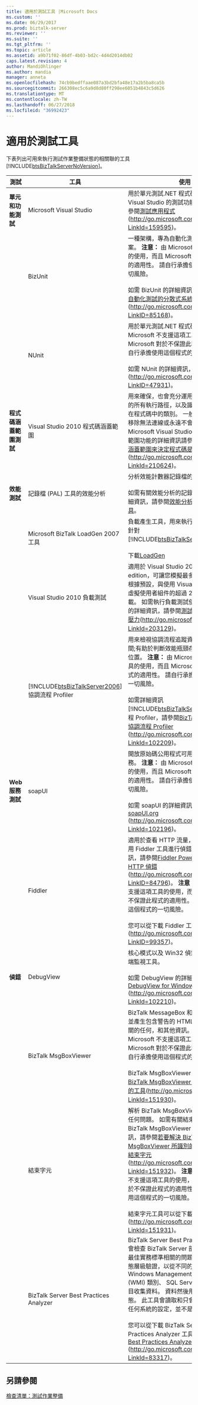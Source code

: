 ```yaml
---
title: 適用於測試工具 |Microsoft Docs
ms.custom: ''
ms.date: 06/29/2017
ms.prod: biztalk-server
ms.reviewer: ''
ms.suite: ''
ms.tgt_pltfrm: ''
ms.topic: article
ms.assetid: a9b71f02-86df-4b03-bd2c-4d4d2014db02
caps.latest.revision: 4
author: MandiOhlinger
ms.author: mandia
manager: anneta
ms.openlocfilehash: 74cb9bedffaae087a3bd2bfa48e17a2b5ba8ca5b
ms.sourcegitcommit: 266308ec5c6a9d8d80ff298ee6051b4843c5d626
ms.translationtype: MT
ms.contentlocale: zh-TW
ms.lasthandoff: 06/27/2018
ms.locfileid: "36992423"
---
```

# <a name="tools-for-testing"></a>適用於測試工具
下表列出可用來執行測試作業整備狀態的相關聯的工具[!INCLUDE[btsBizTalkServerNoVersion](../includes/btsbiztalkservernoversion-md.md)]。  


|             測試             |                                              工具                                               |                                                                                                                                                                                                                                                                                                                                                                                    使用                                                                                                                                                                                                                                                                                                                                                                                    |
|---------------------------------|-------------------------------------------------------------------------------------------------|---------------------------------------------------------------------------------------------------------------------------------------------------------------------------------------------------------------------------------------------------------------------------------------------------------------------------------------------------------------------------------------------------------------------------------------------------------------------------------------------------------------------------------------------------------------------------------------------------------------------------------------------------------------------------------------------------------------------------------------------------------------------------|
| **單元和功能測試** |                                     Microsoft Visual Studio                                     |                                                                                                                                                                                                                                                        用於單元測試.NET 程式碼。 如需適用於 Visual Studio 的測試功能的詳細資訊，請參閱[測試應用程式](http://go.microsoft.com/fwlink/?LinkId=159595)(<http://go.microsoft.com/fwlink/?LinkId=159595>)。                                                                                                                                                                                                                                                        |
|                                 |                                             BizUnit                                             |                                                                                                                                              一種架構，專為自動化測試 BizTalk 解決方案。 **注意：** 由 Microsoft 不支援這項工具的使用，而且 Microsoft 對於不保證此程式的適用性。 請自行承擔使用這個程式的一切風險。 <br /><br /> 如需 BizUnit 的詳細資訊，請參閱[BizUnit-自動化測試的分散式系統架構](http://go.microsoft.com/fwlink/?LinkID=85168)(<http://go.microsoft.com/fwlink/?LinkID=85168>)。                                                                                                                                              |
|                                 |                                              NUnit                                              |                                                                                                                                                                                            用於單元測試.NET 程式碼。 **注意：** 由 Microsoft 不支援這項工具的使用，而且 Microsoft 對於不保證此程式的適用性。 請自行承擔使用這個程式的一切風險。 <br /><br /> 如需 NUnit 的詳細資訊，請參閱[Nunit](http://go.microsoft.com/fwlink/?LinkID=47931) (<http://go.microsoft.com/fwlink/?LinkID=47931>)。                                                                                                                                                                                             |
|    **程式碼涵蓋範圍測試**    |                                Visual Studio 2010 程式碼涵蓋範圍                                 |                                                                                                                                         用來確保，也會充分運用透過您的應用程式的所有執行路徑，以及識別無作用的函式或在程式碼中的類別。 一般情況下，您應該移除無法連線或永遠不會執行的程式碼。 Microsoft Visual Studio 2010 程式碼涵蓋範圍功能的詳細資訊請參閱 <<c0> [ 使用的程式碼涵蓋範圍來決定程式碼是正在測試的數量](http://go.microsoft.com/fwlink/?LinkId=210624)(<http://go.microsoft.com/fwlink/?LinkId=210624>)。                                                                                                                                          |
|     **效能測試**     |                             記錄檔 (PAL) 工具的效能分析                             |                                                                                                                                                                                                                                                                         分析效能計數器記錄檔的工具。<br /><br /> 如需有關效能分析的記錄檔 (PAL) 工具的詳細資訊，請參閱[效能分析的記錄檔 (PAL) 工具](https://github.com/clinthuffman/PAL)。                                                                                                                                                                                                                                                                         |
|                                 |                               Microsoft BizTalk LoadGen 2007 工具                               |                                                                                                                                                                                                                                                            負載產生工具，用來執行效能和壓力測試，針對[!INCLUDE[btsBizTalkServerNoVersion](../includes/btsbiztalkservernoversion-md.md)]。<br /><br /> 下載[LoadGen](https://www.microsoft.com/download/details.aspx?id=14925)                                                                                                                                                                                                                                                             |
|                                 |                                 Visual Studio 2010 負載測試                                 |                                                                                                                                                                              適用於 Visual Studio 2010 Ultimate edition，可讓您模擬最多 250 個使用者，根據預設，與使用 Visual Studio 負載測試虛擬使用者組件的超過 250 位使用者的負載。 如需執行負載測試使用 Visual Studio 的詳細資訊，請參閱[測試應用程式的效能與壓力](http://go.microsoft.com/fwlink/?LinkId=203129)(<http://go.microsoft.com/fwlink/?LinkId=203129>)。                                                                                                                                                                               |
|                                 | [!INCLUDE[btsBizTalkServer2006](../includes/btsbiztalkserver2006-md.md)] 協調流程 Profiler |                                                              用來檢視協調流程追蹤資料的一段指定的時間;有助於判斷效能瓶頸存在協調流程中的位置。 **注意：** 由 Microsoft 不支援這項工具的使用，而且 Microsoft 對於不保證此程式的適用性。 請自行承擔使用這個程式的一切風險。 <br /><br /> 如需詳細資訊[!INCLUDE[btsBizTalkServer2006](../includes/btsbiztalkserver2006-md.md)]協調流程 Profiler，請參閱[BizTalk Server 2006 協調流程 Profiler](http://go.microsoft.com/fwlink/?LinkId=102209) (<http://go.microsoft.com/fwlink/?LinkId=102209>)。                                                               |
|     **Web 服務測試**     |                                             soapUI                                              |                                                                                                                                                                          開放原始碼公用程式可用來測試 Web 服務。 **注意：** 由 Microsoft 不支援這項工具的使用，而且 Microsoft 對於不保證此程式的適用性。 請自行承擔使用這個程式的一切風險。 <br /><br /> 如需 soapUI 的詳細資訊，請參閱[soapUI.org](http://go.microsoft.com/fwlink/?LinkId=102196) (<http://go.microsoft.com/fwlink/?LinkId=102196>)。                                                                                                                                                                          |
|                                 |                                             Fiddler                                             |                                                                   適用於查看 HTTP 流量，線上。 」 如需使用 Fiddler 工具進行偵錯 HTTP 的詳細資訊，請參閱[Fiddler PowerToy-第 1 部分： HTTP 偵錯](http://go.microsoft.com/fwlink/?LinkID=84796)(<http://go.microsoft.com/fwlink/?LinkID=84796>)。 **注意：** 由 Microsoft 不支援這項工具的使用，而且 Microsoft 對於不保證此程式的適用性。 請自行承擔使用這個程式的一切風險。 <br /><br /> 您可以從下載 Fiddler 工具[簡介 Fiddler](http://go.microsoft.com/fwlink/?LinkID=99357) (<http://go.microsoft.com/fwlink/?LinkID=99357>)。                                                                   |
|          **偵錯**          |                                            DebugView                                            |                                                                                                                                                                                                                                                    核心模式以及 Win32 偵錯輸出，本機或遠端監視工具。<br /><br /> 如需 DebugView 的詳細資訊，請參閱[DebugView for Windows](http://go.microsoft.com/fwlink/?LinkId=102210) (<http://go.microsoft.com/fwlink/?LinkId=102210>)。                                                                                                                                                                                                                                                     |
|                                 |                                      BizTalk MsgBoxViewer                                       |                                                                                      BizTalk MessageBox 和其他資料庫會分析並產生包含警告的 HTML 報告與資料庫相關的任何，和其他資訊。 **注意：** 由 Microsoft 不支援這項工具的使用，而且 Microsoft 對於不保證此程式的適用性。 請自行承擔使用這個程式的一切風險。 <br /><br /> BizTalk MsgBoxViewer 工具可以從下載[BizTalk MsgBoxViewer-這裡下載最新版的工具](http://go.microsoft.com/fwlink/?LinkId=151930)(<http://go.microsoft.com/fwlink/?LinkId=151930>)。                                                                                       |
|                                 |                                           結束字元                                            |                            解析 BizTalk MsgBoxViewer 工具所識別的任何問題。 如需有關結束字元工具如何與 BizTalk MsgBoxViewer 工具整合的詳細資訊，請參閱[若要解決 BizTalk MsgBoxViewer 所識別的問題使用 BizTalk 結束字元](http://go.microsoft.com/fwlink/?LinkId=151932)(<http://go.microsoft.com/fwlink/?LinkId=151932>)。 **注意：** 由 Microsoft 不支援這項工具的使用，而且 Microsoft 對於不保證此程式的適用性。 請自行承擔使用這個程式的一切風險。 <br /><br /> 結束字元工具可以從下載[結束字元](http://go.microsoft.com/fwlink/?LinkId=151931)(<http://go.microsoft.com/fwlink/?LinkId=151931>)。                            |
|                                 |                             BizTalk Server Best Practices Analyzer                              | BizTalk Server Best Practices Analyzer 會檢查 BizTalk Server 部署，並產生一份最佳實務標準相關的問題。 工具會執行組態層級驗證，以從不同的資訊來源，例如 Windows Management Instrumentation (WMI) 類別、 SQL Server 資料庫和登錄項目收集資料。 資料然後用以評估部署組態。 此工具會讀取和只會報告和不會修改任何系統的設定，並不是自我調整的工具。<br /><br /> 您可以從下載 BizTalk Server Best Practices Analyzer 工具[BizTalk Server Best Practices Analyzer](http://go.microsoft.com/fwlink/?LinkId=83317) (<http://go.microsoft.com/fwlink/?LinkId=83317>)。 |

## <a name="see-also"></a>另請參閱  
 [檢查清單：測試作業整備](~/technical-guides/checklist-testing-operational-readiness.md)